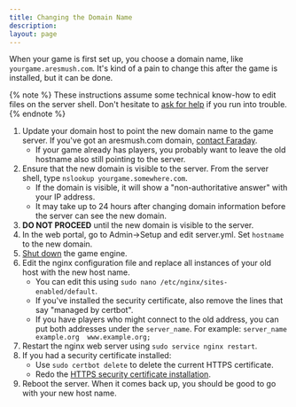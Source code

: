 ```yaml
---
title: Changing the Domain Name
description: 
layout: page
---
```


When your game is first set up, you choose a domain name, like `yourgame.aresmush.com`.  It's kind of a pain to change this after the game is installed, but it can be done.  

{% note %}
These instructions assume some technical know-how to edit files on the server shell.  Don't hesitate to [ask for help](/feedback.html) if you run into trouble.
{% endnote %}

1. Update your domain host to point the new domain name to the game server.  If you've got an aresmush.com domain, [contact Faraday](/feedback.html).  
    * If your game already has players, you probably want to leave the old hostname also still pointing to the server. 
2. Ensure that the new domain is visible to the server.  From the server shell, type `nslookup yourgame.somewhere.com`.
    * If the domain is visible, it will show a "non-authoritative answer" with your IP address.
    * It may take up to 24 hours after changing domain information before the server can see the new domain.
3. **DO NOT PROCEED** until the new domain is visible to the server.
4. In the web portal, go to Admin->Setup and edit server.yml.  Set `hostname` to the new domain.
5. [Shut down](/tutorials/manage/shutdown.html) the game engine.
6. Edit the nginx configuration file and replace all instances of your old host with the new host name.  
    * You can edit this using `sudo nano /etc/nginx/sites-enabled/default`.
    * If you've installed the security certificate, also remove the lines that say "managed by certbot".
    * If you have players who might connect to the old address, you can put both addresses under the `server_name`.  For example: `server_name  example.org  www.example.org;`
7. Restart the nginx web server using `sudo service nginx restart`.
8. If you had a security certificate installed:
    * Use `sudo certbot delete` to delete the current HTTPS certificate.
    * Redo the [HTTPS security certificate installation](/tutorials/install/https.html).
9. Reboot the server.  When it comes back up, you should be good to go with your new host name.

